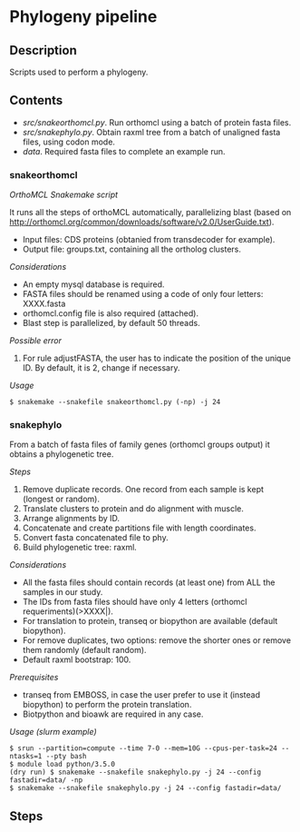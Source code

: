 # Phylogeny pipeline

## Description

Scripts used to perform a phylogeny.

## Contents

* _src/snakeorthomcl.py_. Run orthomcl using a batch of protein fasta files.
* _src/snakephylo.py_. Obtain raxml tree from a batch of unaligned fasta files, using codon mode.
* _data_. Required fasta files to complete an example run.

### snakeorthomcl

_OrthoMCL Snakemake script_

It runs all the steps of orthoMCL automatically, parallelizing blast (based on http://orthomcl.org/common/downloads/software/v2.0/UserGuide.txt).
- Input files: CDS proteins (obtanied from transdecoder for example).
- Output file: groups.txt, containing all the ortholog clusters.

_Considerations_

- An empty mysql database is required.
- FASTA files should be renamed using a code of only four letters: XXXX.fasta
- orthomcl.config file is also required (attached).
- Blast step is parallelized, by default 50 threads.

_Possible error_

1. For rule adjustFASTA, the user has to indicate the position of the unique ID. By default, it is 2, change if necessary.

_Usage_

```{bash}
$ snakemake --snakefile snakeorthomcl.py (-np) -j 24
```

### snakephylo

From a batch of fasta files of family genes (orthomcl groups output) it obtains a phylogenetic tree.  

_Steps_

1. Remove duplicate records. One record from each sample is kept (longest or random).
2. Translate clusters to protein and do alignment with muscle.
3. Arrange alignments by ID.
4. Concatenate and create partitions file with length coordinates.
5. Convert fasta concatenated file to phy.
6. Build phylogenetic tree: raxml.

_Considerations_ 

- All the fasta files should contain records (at least one) from ALL the samples in our study. 
- The IDs from fasta files should have only 4 letters (orthomcl requeriments)(>XXXX|). 
- For translation to protein, transeq or biopython are available (default biopython).
- For remove duplicates, two options: remove the shorter ones or remove them randomly (default random).
- Default raxml bootstrap: 100. 
 
_Prerequisites_

- transeq from EMBOSS, in case the user prefer to use it (instead biopython) to perform the protein translation.  
- Biotpython and bioawk are required in any case. 

_Usage (slurm example)_

```{bash}
$ srun --partition=compute --time 7-0 --mem=10G --cpus-per-task=24 --ntasks=1 --pty bash 
$ module load python/3.5.0 
(dry run) $ snakemake --snakefile snakephylo.py -j 24 --config fastadir=data/ -np 
$ snakemake --snakefile snakephylo.py -j 24 --config fastadir=data/ 
```

## Steps
